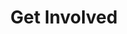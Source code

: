 ---
title: Get Involved
permalink: /accelerate/get-involved/
layout: accelerate-layout
sidenav: accelerate
---